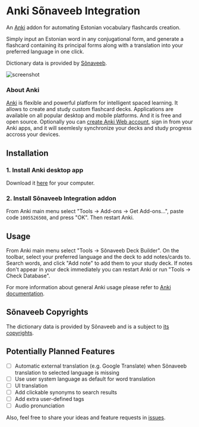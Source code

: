 # Anki Sõnaveeb Integration

An [Anki](https://apps.ankiweb.net/) addon for automating Estonian vocabulary flashcards creation.

Simply input an Estonian word in any conjugational form, and generate a flashcard containing its principal forms along with a translation into your preferred language in one click.

Dictionary data is provided by [Sõnaveeb](https://sonaveeb.ee/).

![screenshot](https://github.com/azymohliad/anki-sonaveeb/assets/4020369/fd3ed32b-ff72-4e45-a204-e68fc1161591)

### About Anki

[Anki](https://apps.ankiweb.net/) is flexible and powerful platform for intelligent spaced learning. It allows to create and study custom flashcard decks. Applications are available on all popular desktop and mobile platforms. And it is free and open source. Optionally you can [create Anki Web account](https://ankiweb.net/account/signup), sign in from your Anki apps, and it will seemlesly synchronize your decks and study progress accross your devices.


## Installation

### 1. Install Anki desktop app

Download it [here](https://apps.ankiweb.net/#download) for your computer.

### 2. Install Sõnaveeb Integration addon

From Anki main menu select "Tools -> Add-ons -> Get Add-ons...", paste code `1005526508`, and press "OK". Then restart Anki.


## Usage

From Anki main menu select "Tools -> Sõnaveeb Deck Builder". On the toolbar, select your preferred language and the deck to add notes/cards to. Search words, and click "Add note" to add them to your study deck. If notes don't appear in your deck immediately you can restart Anki or run "Tools -> Check Database".

For more information about general Anki usage please refer to [Anki documentation](https://docs.ankiweb.net/).

## Sõnaveeb Copyrights

The dictionary data is provided by Sõnaveeb and is a subject to [its copyrights](https://sonaveeb.ee/about#autor).


## Potentially Planned Features

- [ ] Automatic external translation (e.g. Google Translate) when Sõnaveeb translation to selected language is missing
- [ ] Use user system language as default for word translation
- [ ] UI translation
- [ ] Add clickable synonyms to search results
- [ ] Add extra user-defined tags
- [ ] Audio pronunciation

Also, feel free to share your ideas and feature requests in [issues](https://github.com/azymohliad/anki-sonaveeb/issues).
